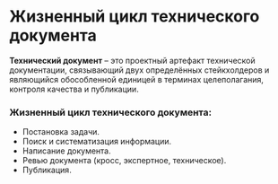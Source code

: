 # Жизненный цикл технического документа

**Технический документ** – это проектный артефакт технической документации, связывающий двух определённых стейкхолдеров и являющийся обособленной единицей в терминах целеполагания, контроля качества и публикации.

### Жизненный цикл технического документа:

- Постановка задачи.
- Поиск и систематизация информации.
- Написание документа.
- Ревью документа (кросс, экспертное, техническое).
- Публикация.